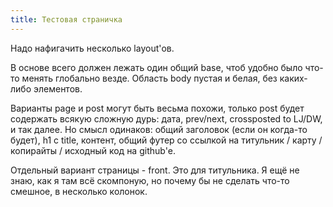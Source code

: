 ```yaml
---
title: Тестовая страничка
---
```


Надо нафигачить несколько layout'ов.

В основе всего должен лежать один общий base, чтоб удобно было что-то менять глобально везде. Область body пустая и белая, без каких-либо элементов.

Варианты page и post могут быть весьма похожи, только post будет содержать всякую сложную дурь: дата, prev/next, crossposted to LJ/DW, и так далее. Но смысл одинаков: общий заголовок (если он когда-то будет), h1 с title, контент, общий футер со ссылкой на титульник / карту / копирайты / исходный код на github'е.

Отдельный вариант страницы - front. Это для титульника. Я ещё не знаю, как я там всё скомпоную, но почему бы не сделать что-то смешное, в несколько колонок.

